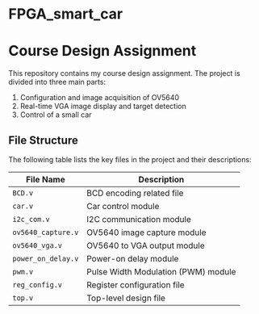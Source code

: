 # FPGA_smart_car
# Course Design Assignment

This repository contains my course design assignment. The project is divided into three main parts:

1. Configuration and image acquisition of OV5640
2. Real-time VGA image display and target detection
3. Control of a small car

## File Structure

The following table lists the key files in the project and their descriptions:

| File Name            | Description                            |
|----------------------|----------------------------------------|
| `BCD.v`              | BCD encoding related file              |
| `car.v`              | Car control module                     |
| `i2c_com.v`          | I2C communication module               |
| `ov5640_capture.v`   | OV5640 image capture module            |
| `ov5640_vga.v`       | OV5640 to VGA output module            |
| `power_on_delay.v`   | Power-on delay module                  |
| `pwm.v`              | Pulse Width Modulation (PWM) module    |
| `reg_config.v`       | Register configuration file            |
| `top.v`              | Top-level design file                  |

